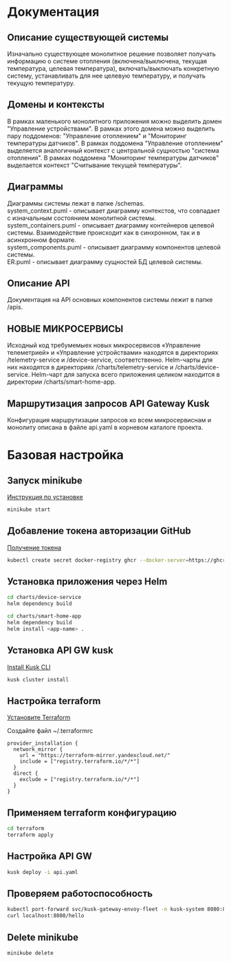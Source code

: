 # Документация

## Описание существующей системы
Изначально существующее монолитное решение позволяет получать информацию о системе отопления (включена/выключена, текущая температура, целевая температура),
включать/выключать конкретную систему, устанавливать для нее целевую температуру, и получать текущую температуру.

## Домены и контексты
В рамках маленького монолитного приложения можно выделить домен "Управление устройствами".
В рамках этого домена можно выделить пару поддоменов: "Управление отоплением" и "Мониторинг температуры датчиков".
В рамках поддомена "Управление отоплением" выделяется аналогичный контекст с центральной сущностью "система отопления".
В рамках поддомена "Мониторинг температуры датчиков" выделается контекст "Считывание текущей температуры".

## Диаграммы
Диаграммы системы лежат в папке /schemas.  
system_context.puml - описывает диаграмму контекстов, что совпадает с изначальным состоянием монолитной системы.  
system_containers.puml - описывает диаграмму контейнеров целевой системы. Взаимодействие происходит как в синхронном,
так и в асинхронном формате.  
system_components.puml - описывает диаграмму компонентов целевой системы.  
ER.puml - описывает диаграмму сущностей БД целевой системы.

## Описание API
Документация на API основных компонентов системы лежит в папке /apis.

## НОВЫЕ МИКРОСЕРВИСЫ
Исходный код требумемыех новых микросервисов «Управление телеметрией» и «Управление устройствами» находятся в директориях /telemetry-service и /device-service, соответственно.
Helm-чарты для них находятся в директориях /charts/telemetry-service и /charts/device-service.
Helm-чарт для запуска всего приложения целиком находится в директории /charts/smart-home-app.

## Маршрутизация запросов API Gateway Kusk
Конфигурация маршрутизации запросов ко всем микросервиснам и монолиту описана в файле api.yaml в корневом каталоге проекта.

# Базовая настройка

## Запуск minikube

[Инструкция по установке](https://minikube.sigs.k8s.io/docs/start/)

```bash
minikube start
```


## Добавление токена авторизации GitHub

[Получение токена](https://github.com/settings/tokens/new)

```bash
kubectl create secret docker-registry ghcr --docker-server=https://ghcr.io --docker-username=<github_username> --docker-password=<github_token> -n default
```

## Установка приложения через Helm

```bash
cd charts/device-service
helm dependency build

cd charts/smart-home-app
helm dependency build
helm install <app-name> .
```


## Установка API GW kusk

[Install Kusk CLI](https://docs.kusk.io/getting-started/install-kusk-cli)

```bash
kusk cluster install
```


## Настройка terraform

[Установите Terraform](https://yandex.cloud/ru/docs/tutorials/infrastructure-management/terraform-quickstart#install-terraform)


Создайте файл ~/.terraformrc

```hcl
provider_installation {
  network_mirror {
    url = "https://terraform-mirror.yandexcloud.net/"
    include = ["registry.terraform.io/*/*"]
  }
  direct {
    exclude = ["registry.terraform.io/*/*"]
  }
}
```

## Применяем terraform конфигурацию 

```bash
cd terraform
terraform apply
```

## Настройка API GW

```bash
kusk deploy -i api.yaml
```

## Проверяем работоспособность

```bash
kubectl port-forward svc/kusk-gateway-envoy-fleet -n kusk-system 8080:80
curl localhost:8080/hello
```


## Delete minikube

```bash
minikube delete
```

